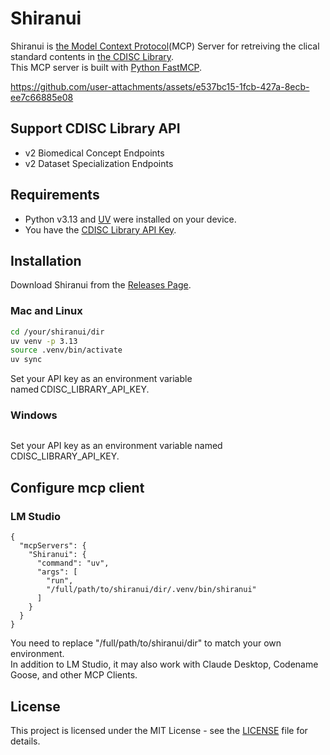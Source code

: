# Shiranui
Shiranui is [the Model Context Protocol](https://modelcontextprotocol.io/introduction)(MCP) Server for retreiving the clical standard contents in [the CDISC Library](https://library.cdisc.org/browser/#/).  
This MCP server is built with [Python FastMCP](https://github.com/jlowin/fastmcp).

https://github.com/user-attachments/assets/e537bc15-1fcb-427a-8ecb-ee7c66885e08
  
## Support CDISC Library API
- v2 Biomedical Concept Endpoints
- v2 Dataset Specialization Endpoints

## Requirements
- Python v3.13 and [UV](https://docs.astral.sh/uv/getting-started/installation/) were installed on your device.
- You have the [CDISC Library API Key](https://api.developer.library.cdisc.org/signin?returnUrl=%2Fapi-details).
  
## Installation
Download Shiranui from the [Releases Page](https://github.com/i-akiya/Shiranui/releases).
### Mac and Linux
```bash
cd /your/shiranui/dir
uv venv -p 3.13
source .venv/bin/activate
uv sync
```
Set your API key as an environment variable named CDISC_LIBRARY_API_KEY.   
### Windows
```

```
Set your API key as an environment variable named CDISC_LIBRARY_API_KEY.   
  
## Configure mcp client
### LM Studio
```
{
  "mcpServers": {
    "Shiranui": {
      "command": "uv",
      "args": [
        "run",
        "/full/path/to/shiranui/dir/.venv/bin/shiranui"
      ]
    }
  }
}
```
You need to replace "/full/path/to/shiranui/dir" to match your own environment.  
In addition to LM Studio, it may also work with Claude Desktop, Codename Goose, and other MCP Clients.

  
## License
This project is licensed under the MIT License - see the [LICENSE](LICENSE) file for details.
